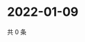 # 2022-01-09

共 0 条

<!-- BEGIN WEIBO -->
<!-- 最后更新时间 Sun Jan 09 2022 22:13:04 GMT+0800 (China Standard Time) -->

<!-- END WEIBO -->
